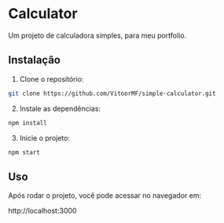 # Calculator

Um projeto de calculadora simples, para meu portfolio.

## Instalação

1. Clone o repositório:

```bash
git clone https://github.com/VitoorMF/simple-calculator.git
```

2. Instale as dependências:

```bash
npm install
```

3. Inicie o projeto:

```bash
npm start
```

## Uso

Após rodar o projeto, você pode acessar no navegador em:

http://localhost:3000
